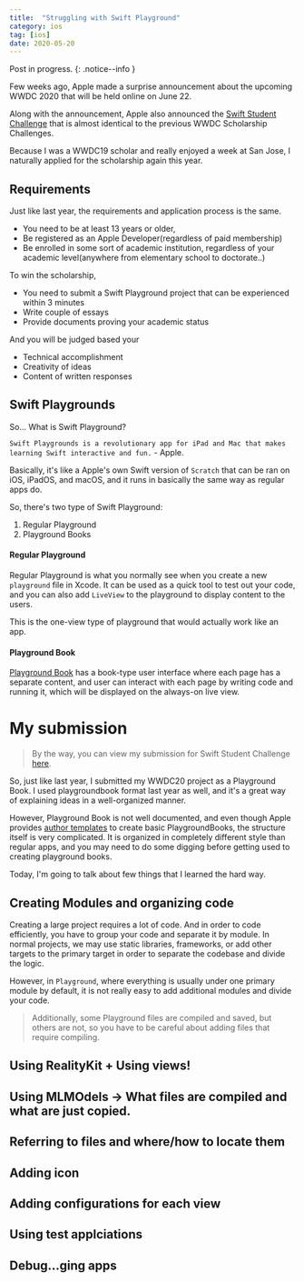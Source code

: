 ```yaml
---
title:  "Struggling with Swift Playground"
category: ios
tag: [ios]
date: 2020-05-20
---
```


Post in progress. 
{: .notice--info }

Few weeks ago, Apple made a surprise announcement about the upcoming WWDC 2020 that will be held online on June 22.

Along with the announcement, Apple also announced the [Swift Student Challenge](https://developer.apple.com/wwdc20/swift-student-challenge/) that is almost identical to the previous WWDC Scholarship Challenges. 

Because I was a WWDC19 scholar and really enjoyed a week at San Jose, I naturally applied for the scholarship again this year. 

## Requirements 

Just like last year, the requirements and application process is the same. 

- You need to be at least 13 years or older,
- Be registered as an Apple Developer(regardless of paid membership)
- Be enrolled in some sort of academic institution, regardless of your academic level(anywhere from elementary school to doctorate..)

To win the scholarship, 

- You need to submit a Swift Playground project that can be experienced within 3 minutes
- Write couple of essays
- Provide documents proving your academic status 

And you will be judged based your

- Technical accomplishment
- Creativity of ideas
- Content of written responses

## Swift Playgrounds

So... What is Swift Playground?

`Swift Playgrounds is a revolutionary app for iPad and Mac that makes learning Swift interactive and fun.` - Apple.

Basically, it's like a Apple's own Swift version of `Scratch` that can be ran on iOS, iPadOS, and macOS, and it runs in basically the same way as regular apps do.

So, there's two type of Swift Playground:
1. Regular Playground
2. Playground Books

#### Regular Playground
Regular Playground is what you normally see when you create a new `playground` file in Xcode. It can be used as a quick tool to test out your code, and you can also add `LiveView` to the playground to display content to the users. 

This is the one-view type of playground that would actually work like an app. 

#### Playground Book
[Playground Book](https://developer.apple.com/documentation/swift_playgrounds) has a book-type user interface where each page has a separate content, and user can interact with each page by writing code and running it, which will be displayed on the always-on live view.

# My submission

> By the way, you can view my submission for Swift Student Challenge [here](https://github.com/mininny/RockPaperScissors-WWDC20). 

So, just like last year, I submitted my WWDC20 project as a Playground Book. I used playgroundbook format last year as well, and it's a great way of explaining ideas in a well-organized manner. 

However, Playground Book is not well documented, and even though Apple provides [author templates](https://developer.apple.com/download/more/?=Swift%20Playgrounds%20Author%20Template) to create basic PlaygroundBooks, the structure itself is very complicated. It is organized in completely different style than regular apps, and you may need to do some digging before getting used to creating playground books. 

Today, I'm going to talk about few things that I learned the hard way. 

## Creating Modules and organizing code

Creating a large project requires a lot of code. And in order to code efficiently, you have to group your code and separate it by module. In normal projects, we may use static libraries, frameworks, or add other targets to the primary target in order to separate the codebase and divide the logic. 

However, in `Playground`, where everything is usually under one primary module by default, it is not really easy to add additional modules and divide your code. 
> Additionally, some Playground files are compiled and saved, but others are not, so you have to be careful about adding files that require compiling. 



## Using RealityKit + Using views!


## Using MLMOdels -> What files are compiled and what are just copied. 

## Referring to files and where/how to locate them

## Adding icon

## Adding configurations for each view

## Using test applciations

## Debug...ging apps 
